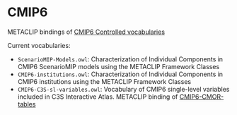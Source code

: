 # CMIP6
METACLIP bindings of [CMIP6 Controlled vocabularies](https://wcrp-cmip.github.io/CMIP6_CVs/)

Current vocabularies:
 * `ScenarioMIP-Models.owl`: Characterization of Individual Components in CMIP6 ScenarioMIP models using the METACLIP Framework Classes
 * `CMIP6-institutions.owl`: Characterization of Individual Components in CMIP6 institutions using the METACLIP Framework Classes
 * `CMIP6-C3S-sl-variables.owl`: Vocabulary of CMIP6 single-level variables included in C3S Interactive Atlas. METACLIP binding of [CMIP6-CMOR-tables](https://github.com/PCMDI/cmip6-cmor-tables/)
